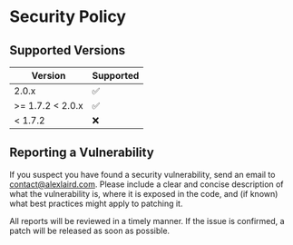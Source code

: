 # Security Policy

## Supported Versions

| Version           | Supported          |
|-------------------| ------------------ |
| 2.0.x             | :white_check_mark: |
| \>= 1.7.2 < 2.0.x | :white_check_mark: |
| < 1.7.2           | :x:                |

## Reporting a Vulnerability

If you suspect you have found a security vulnerability, send an email to [contact@alexlaird.com](mailto:contact@alexlaird.com).
Please include a clear and concise description of what the vulnerability is, where it is exposed in the code, and (if
known) what best practices might apply to patching it.

All reports will be reviewed in a timely manner. If the issue is confirmed, a patch will be released as soon as
possible.
